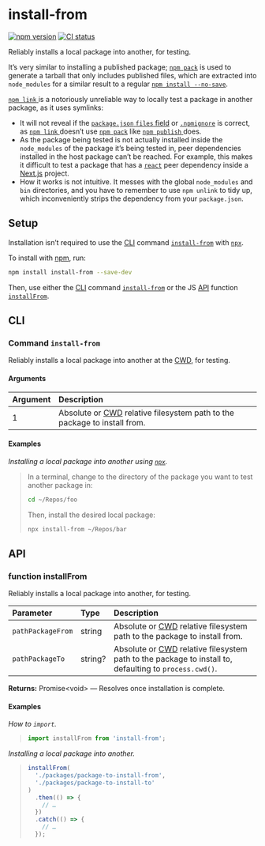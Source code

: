 # install-from

[![npm version](https://badgen.net/npm/v/install-from)](https://npm.im/install-from) [![CI status](https://github.com/jaydenseric/install-from/workflows/CI/badge.svg)](https://github.com/jaydenseric/install-from/actions)

Reliably installs a local package into another, for testing.

It’s very similar to installing a published package; [`npm pack`](https://docs.npmjs.com/cli/pack) is used to generate a tarball that only includes published files, which are extracted into `node_modules` for a similar result to a regular [`npm install --no-save`](https://docs.npmjs.com/cli/install).

[`npm link` ](https://docs.npmjs.com/cli/link) is a notoriously unreliable way to locally test a package in another package, as it uses symlinks:

- It will not reveal if the [`package.json` `files` field](https://docs.npmjs.com/files/package.json#files) or [`.npmignore`](https://docs.npmjs.com/misc/developers#keeping-files-out-of-your-package) is correct, as [`npm link` ](https://docs.npmjs.com/cli/link) doesn’t use [`npm pack`](https://docs.npmjs.com/cli/pack) like [`npm publish` ](https://docs.npmjs.com/cli/publish) does.
- As the package being tested is not actually installed inside the `node_modules` of the package it’s being tested in, peer dependencies installed in the host package can’t be reached. For example, this makes it difficult to test a package that has a [`react`](https://npm.im/react) peer dependency inside a [Next.js](https://nextjs.org) project.
- How it works is not intuitive. It messes with the global `node_modules` and `bin` directories, and you have to remember to use `npm unlink` to tidy up, which inconveniently strips the dependency from your `package.json`.

## Setup

Installation isn’t required to use the [CLI](#cli) command [`install-from`](#command-install-from) with [`npx`](https://docs.npmjs.com/cli/v7/commands/npx).

To install with [npm](https://npmjs.com/get-npm), run:

```sh
npm install install-from --save-dev
```

Then, use either the [CLI](#cli) command [`install-from`](#command-install-from) or the JS [API](#api) function [`installFrom`](#function-installfrom).

## CLI

### Command `install-from`

Reliably installs a local package into another at the [CWD](https://en.wikipedia.org/wiki/Working_directory), for testing.

#### Arguments

| Argument | Description |
| :-- | :-- |
| 1 | Absolute or [CWD](https://en.wikipedia.org/wiki/Working_directory) relative filesystem path to the package to install from. |

#### Examples

_Installing a local package into another using [`npx`](https://docs.npmjs.com/cli/v7/commands/npx)._

> In a terminal, change to the directory of the package you want to test another package in:
>
> ```sh
> cd ~/Repos/foo
> ```
>
> Then, install the desired local package:
>
> ```sh
> npx install-from ~/Repos/bar
> ```

## API

### function installFrom

Reliably installs a local package into another, for testing.

| Parameter | Type | Description |
| :-- | :-- | :-- |
| `pathPackageFrom` | string | Absolute or [CWD](https://en.wikipedia.org/wiki/Working_directory) relative filesystem path to the package to install from. |
| `pathPackageTo` | string? | Absolute or [CWD](https://en.wikipedia.org/wiki/Working_directory) relative filesystem path to the package to install to, defaulting to `process.cwd()`. |

**Returns:** Promise\<void> — Resolves once installation is complete.

#### Examples

_How to `import`._

> ```js
> import installFrom from 'install-from';
> ```

_Installing a local package into another._

> ```js
> installFrom(
>   './packages/package-to-install-from',
>   './packages/package-to-install-to'
> )
>   .then(() => {
>     // …
>   })
>   .catch(() => {
>     // …
>   });
> ```
